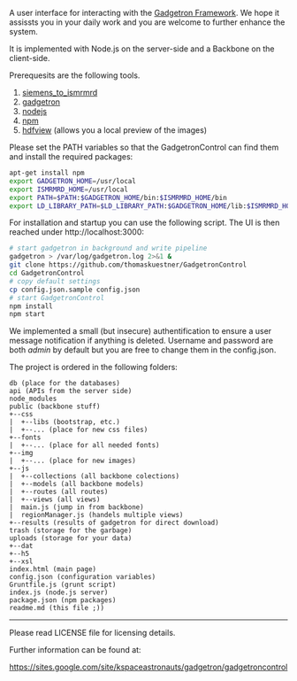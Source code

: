 A user interface for interacting with the <a href="https://github.com/gadgetron/gadgetron">Gadgetron Framework</a>. We hope it assissts you in your daily work and you are welcome to further enhance the system.

It is implemented with Node.js on the server-side and a Backbone on the client-side.

Prerequesits are the following tools. 

1. [siemens_to_ismrmrd](https://github.com/ismrmrd/siemens_to_ismrmrd)
2. [gadgetron](https://github.com/gadgetron/gadgetron)
3. [nodejs](https://nodejs.org/en/)
4. [npm](https://www.npmjs.com/)
5. [hdfview](https://support.hdfgroup.org/products/java/hdfview/) (allows you a local preview of the images)

Please set the PATH variables so that the GadgetronControl can find them and install the required packages:
```bash
apt-get install npm
export GADGETRON_HOME=/usr/local
export ISMRMRD_HOME=/usr/local
export PATH=$PATH:$GADGETRON_HOME/bin:$ISMRMRD_HOME/bin
export LD_LIBRARY_PATH=$LD_LIBRARY_PATH:$GADGETRON_HOME/lib:$ISMRMRD_HOME/lib
```
For installation and startup you can use the following script. The UI is then reached under http://localhost:3000:

```bash
# start gadgetron in background and write pipeline
gadgetron > /var/log/gadgetron.log 2>&1 &
git clone https://github.com/thomaskuestner/GadgetronControl
cd GadgetronControl
# copy default settings
cp config.json.sample config.json
# start GadgetronControl
npm install
npm start
```
We implemented a small (but insecure) authentification to ensure a user message notification if anything is deleted. Username and password are both _admin_ by default but you are free to change them in the config.json.

The project is ordered in the following folders:
```
db (place for the databases)
api (APIs from the server side)
node_modules
public (backbone stuff)
+--css
|  +--libs (bootstrap, etc.)
|  +--... (place for new css files)
+--fonts
|  +--... (place for all needed fonts)
+--img
|  +--... (place for new images)
+--js
|  +--collections (all backbone colections)
|  +--models (all backbone models)
|  +--routes (all routes)
|  +--views (all views)
|  main.js (jump in from backbone)
|  regionManager.js (handels multiple views)
+--results (results of gadgetron for direct download)
trash (storage for the garbage)
uploads (storage for your data)
+--dat
+--h5
+--xsl
index.html (main page)
config.json (configuration variables)
Gruntfile.js (grunt script)
index.js (node.js server)
package.json (npm packages)
readme.md (this file ;))
```

--------------------------------------------------------
Please read LICENSE file for licensing details.

Further information can be found at:

https://sites.google.com/site/kspaceastronauts/gadgetron/gadgetroncontrol

